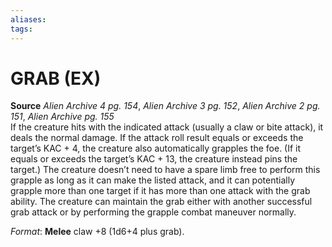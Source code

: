 ```yaml
---
aliases: 
tags: 
---
```

# GRAB (EX)

**Source** _Alien Archive 4 pg. 154_, _Alien Archive 3 pg. 152_, _Alien Archive 2 pg. 151_, _Alien Archive pg. 155_  
If the creature hits with the indicated attack (usually a claw or bite attack), it deals the normal damage. If the attack roll result equals or exceeds the target’s KAC + 4, the creature also automatically grapples the foe. (If it equals or exceeds the target’s KAC + 13, the creature instead pins the target.) The creature doesn’t need to have a spare limb free to perform this grapple as long as it can make the listed attack, and it can potentially grapple more than one target if it has more than one attack with the grab ability. The creature can maintain the grab either with another successful grab attack or by performing the grapple combat maneuver normally.

_Format_: **Melee** claw +8 (1d6+4 plus grab).
